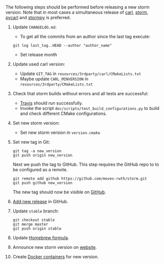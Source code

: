 The following steps should be performed before releasing a new storm version.
Note that in most cases a simultaneous release of [carl](https://github.com/smtrat/carl), [storm](https://github.com/moves-rwth/storm), [pycarl](https://github.com/moves-rwth/pycarl/) and [stormpy](https://github.com/moves-rwth/stormpy/) is preferred.

1. Update `CHANGELOG.md`:
   * To get all the commits from an author since the last tag execute:
   ```console
   git log last_tag..HEAD --author "author_name"
   ```
   * Set release month

2. Update used carl version:
   * Update `GIT_TAG` in `resources/3rdparty/carl/CMakeLists.txt`
   * Maybe update `CARL_MINVERSION` in `resources/3rdparty/CMakeLists.txt`

3. Check that storm builds without errors and all tests are successful:
   * [Travis](https://travis-ci.org/moves-rwth/storm) should run successfully.
   * Invoke the script `doc/scripts/test_build_configurations.py` to build and check different CMake configurations.

4. Set new storm version:
   * Set new storm version in `version.cmake`

5. Set new tag in Git:
   ```console
   git tag -a new_version
   git push origin new_version
   ```
   Next we push the tag to GitHub. This step requires the GitHub repo to to be configured as a remote.
   ```console
   git remote add github https://github.com/moves-rwth/storm.git
   git push github new_version
   ```
   The new tag should now be visible on [GitHub](https://github.com/moves-rwth/storm/tags).

6. [Add new release](https://github.com/moves-rwth/storm/releases/new) in GitHub.

7. Update `stable` branch:
   ```console
   git checkout stable
   git merge master
   git push origin stable
   ```

8. Update [Homebrew formula](https://github.com/moves-rwth/homebrew-storm).

9. Announce new storm version on [website](http://www.stormchecker.org/news.html).

10. Create [Docker containers](https://hub.docker.com/r/movesrwth/storm) for new version.
